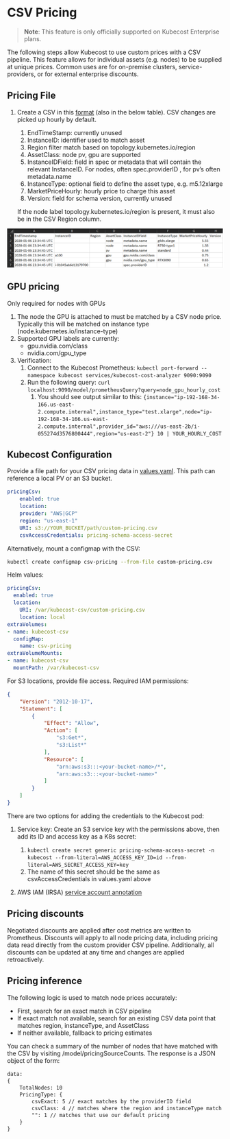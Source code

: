 # CSV Pricing

> **Note**: This feature is only officially supported on Kubecost Enterprise plans.

The following steps allow Kubecost to use custom prices with a CSV pipeline. This feature allows for individual assets (e.g. nodes) to be supplied at unique prices. Common uses are for on-premise clusters, service-providers, or for external enterprise discounts.


## Pricing File

1. Create a CSV in this [format](https://github.com/kubecost/cost-analyzer-helm-chart/blob/develop/cost-analyzer/custom-pricing.csv) (also in the below table). CSV changes are picked up hourly by default.
    1. EndTimeStamp: currently unused
    2. InstanceID: identifier used to match asset
    3. Region filter match based on topology.kubernetes.io/region
    4. AssetClass: node pv, gpu are supported
    5. InstanceIDField: field in spec or metadata that will contain the relevant InstanceID. For nodes, often spec.providerID , for pv’s often metadata.name
    6. InstanceType: optional field to define the asset type, e.g. m5.12xlarge
    7. MarketPriceHourly: hourly price to charge this asset
    8. Version: field for schema version, currently unused

    If the node label topology.kubernetes.io/region is present, it must also be in the CSV Region column.

![Pricing table](https://raw.githubusercontent.com/kubecost/docs/main/images/pricing.png)

## GPU pricing

Only required for nodes with GPUs

1. The node the GPU is attached to must be matched by a CSV node price. Typically this will be matched on instance type (node.kubernetes.io/instance-type)
2. Supported GPU labels are currently:
    * gpu.nvidia.com/class
    * nvidia.com/gpu_type
3. Verification:
    1. Connect to the Kubecost Prometheus: `kubectl port-forward --namespace kubecost services/kubecost-cost-analyzer 9090:9090`
    2. Run the following query: `curl localhost:9090/model/prometheusQuery?query=node_gpu_hourly_cost`
        1. You should see output similar to this: `{instance="ip-192-168-34-166.us-east-2.compute.internal",instance_type="test.xlarge",node="ip-192-168-34-166.us-east-2.compute.internal",provider_id="aws:///us-east-2b/i-055274d3576800444",region="us-east-2"} 10 | YOUR_HOURLY_COST`


## Kubecost Configuration

Provide a file path for your CSV pricing data in [values.yaml](https://github.com/kubecost/cost-analyzer-helm-chart/blob/develop/cost-analyzer/values-custom-pricing.yaml). This path can reference a local PV or an S3 bucket.

``` yaml
pricingCsv:
    enabled: true
    location:
    provider: "AWS|GCP"
    region: "us-east-1"
    URI: s3://YOUR_BUCKET/path/custom-pricing.csv
    csvAccessCredentials: pricing-schema-access-secret
```

Alternatively, mount a configmap with the CSV:

``` sh
kubectl create configmap csv-pricing --from-file custom-pricing.csv
```

Helm values:

``` yaml
pricingCsv:
  enabled: true
  location:
    URI: /var/kubecost-csv/custom-pricing.csv
    location: local
extraVolumes:
- name: kubecost-csv
  configMap:
    name: csv-pricing
extraVolumeMounts:
- name: kubecost-csv
  mountPath: /var/kubecost-csv
```

For S3 locations, provide file access. Required IAM permissions:

``` json
{
    "Version": "2012-10-17",
    "Statement": [
        {
            "Effect": "Allow",
            "Action": [
                "s3:Get*",
                "s3:List*"
            ],
            "Resource": [
                "arn:aws:s3:::<your-bucket-name>/*",
                "arn:aws:s3:::<your-bucket-name>"
            ]
        }
    ]
}
```

There are two options for adding the credentials to the Kubecost pod:

1. Service key: Create an S3 service key with the permissions above, then add its ID and access key as a K8s secret:
   1. `kubectl create secret generic pricing-schema-access-secret -n kubecost --from-literal=AWS_ACCESS_KEY_ID=id --from-literal=AWS_SECRET_ACCESS_KEY=key`
   2. The name of this secret should be the same as csvAccessCredentials in values.yaml above


2. AWS IAM (IRSA) [service account annotation](https://docs.aws.amazon.com/eks/latest/userguide/adot-iam.html)

## Pricing discounts

Negotiated discounts are applied after cost metrics are written to Prometheus. Discounts will apply to all node pricing data, including pricing data read directly from the custom provider CSV pipeline. Additionally, all discounts can be updated at any time and changes are applied retroactively.

## Pricing inference

The following logic is used to match node prices accurately:

* First, search for an exact match in CSV pipeline
* If exact match not available, search for an existing CSV data point that matches region, instanceType, and AssetClass
* If neither available, fallback to pricing estimates

You can check a summary of the number of nodes that have matched with the CSV by visiting /model/pricingSourceCounts. The response is a JSON object of the form:

``` jsonc
data:
{
	TotalNodes: 10
	PricingType: {
		csvExact: 5 // exact matches by the providerID field
		csvClass: 4 // matches where the region and instanceType match
		"": 1 // matches that use our default pricing
    }
}
```
